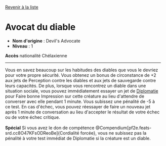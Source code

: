[Revenir à la liste](list.md)

# Avocat du diable

 * **Nom d'origine** : Devil's Advocate
 * **Niveau** : 1


<p><span id="ctl00_MainContent_DetailedOutput"><strong>Accès</strong> nationalité Chélaxienne<br></span></p>
<hr>
<p>Vous en savez beaucoup sur les habitudes des diables que vous le devriez pour votre propre sécurité. Vous obtenez un bonus de circonstance de +2 aux jets de Perception contre les diables et aux jets de sauvegarde contre leurs capacités. De plus, lorsque vous rencontrez un diable dans une situation sociale, vous pouvez immédiatement essayer un jet de <a href="https://2e.aonprd.com/Skills.aspx?ID=6">Diplomatie</a> pour Faire bonne Impression sur cette créature au lieu d'attendre de converser avec elle pendant 1 minute. Vous subissez une pénalité de -5 à ce test. En cas d'échec, vous pouvez réessayer de faire un nouveau jet après 1 minute de conversation au lieu d'accepter le résultat de votre échec ou de votre échec critique.<br><br><strong>Spécial</strong> Si vous avez le don de compétence @Compendium[pf2e.feats-srd.cc8O47KFsODReoBe]{Cordialité forcée}, vous ne subissez pas la pénalité à votre test immédiat de Diplomatie si la créature est un diable.&nbsp;</p>
